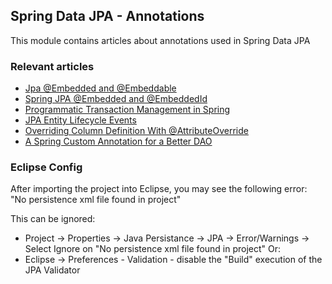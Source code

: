 ## Spring Data JPA - Annotations

This module contains articles about annotations used in Spring Data JPA 

### Relevant articles

- [Jpa @Embedded and @Embeddable](https://www.baeldung.com/jpa-embedded-embeddable)
- [Spring JPA @Embedded and @EmbeddedId](https://www.baeldung.com/spring-jpa-embedded-method-parameters)
- [Programmatic Transaction Management in Spring](https://www.baeldung.com/spring-programmatic-transaction-management)
- [JPA Entity Lifecycle Events](https://www.baeldung.com/jpa-entity-lifecycle-events)
- [Overriding Column Definition With @AttributeOverride](https://www.baeldung.com/jpa-attributeoverride)
- [A Spring Custom Annotation for a Better DAO](http://www.baeldung.com/spring-annotation-bean-pre-processor)

### Eclipse Config 
After importing the project into Eclipse, you may see the following error:  
"No persistence xml file found in project"

This can be ignored: 
- Project -> Properties -> Java Persistance -> JPA -> Error/Warnings -> Select Ignore on "No persistence xml file found in project"
Or: 
- Eclipse -> Preferences - Validation - disable the "Build" execution of the JPA Validator 

